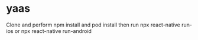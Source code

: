 # yaas

Clone and perform npm install and pod install then run npx react-native run-ios or npx react-native run-android

